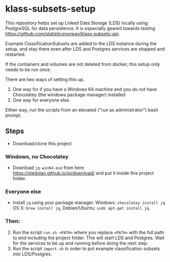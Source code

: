 # klass-subsets-setup

This repository helps set up Linked Data Storage (LDS) locally using PostgreSQL for data persistence. It is especially geared towards testing https://github.com/statisticsnorway/klass-subsets-api.

Example ClassificationSubsets are added to the LDS instance during the setup, and stay there even after LDS and Postgres services are stopped and restarted.

If the containers and volumes are not deleted from docker, this setup only needs to be run once.

There are two ways of setting this up. 
1. One way for if you have a Windows 64 machine and you do not have Chocolatey (the windows package manager) installed
2. One way for everyone else.

Either way, run the scripts from an elevated ("run as administrator") bash prompt.

## Steps

- Download/clone this project

### Windows, no Chocolatey
- Download `jq-win64.exe` from here https://stedolan.github.io/jq/download/ and put it inside this project folder.

### Everyone else
- install `jq` using your package manager. Windows: `chocolatey install jq` OS X: `brew install jq`, Debian/Ubuntu: `sudo apt-get install jq`.

### Then:
2. Run the script `run.sh <PATH>` where you replace `<PATH>` with the full path to _and including_ the project folder. This will start LDS and Postgres. Wait for the services to be up and running before doing the next step.
3. Run the script `import.sh` in order to put example classification subsets into LDS/Postgres.


